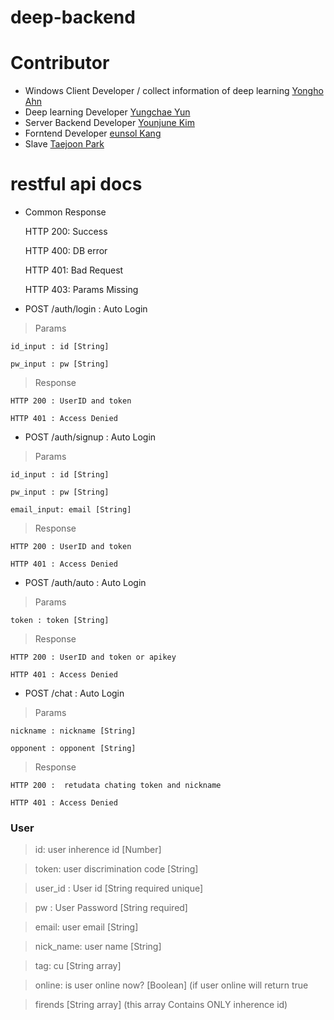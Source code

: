 # deep-backend

# Contributor
* Windows Client Developer / collect information of deep learning [Yongho Ahn](https://github.com/YonghoAhn)
* Deep learning Developer [Yungchae Yun](https://github.com/dudco)
* Server Backend Developer [Younjune Kim](https://github.com/iwin2471)
* Forntend Developer [eunsol Kang](https://github.com/eunsolkang)
* Slave [Taejoon Park](https://github.com/puze8681)

# restful api docs
* Common Response

    HTTP 200: Success

    HTTP 400: DB error

    HTTP 401: Bad Request

    HTTP 403: Params Missing
    
* POST /auth/login : Auto Login

> Params

    id_input : id [String]
    
    pw_input : pw [String]

> Response

    HTTP 200 : UserID and token

    HTTP 401 : Access Denied
    
    
    
* POST /auth/signup : Auto Login

> Params

    id_input : id [String]
    
    pw_input : pw [String]
    
    email_input: email [String]

> Response

    HTTP 200 : UserID and token

    HTTP 401 : Access Denied
    
    
* POST /auth/auto : Auto Login

> Params

    token : token [String]

> Response

    HTTP 200 : UserID and token or apikey

    HTTP 401 : Access Denied
    
    
* POST /chat : Auto Login

> Params

    nickname : nickname [String]
    
    opponent : opponent [String]

> Response

    HTTP 200 :  retudata chating token and nickname

    HTTP 401 : Access Denied
    
    
### User
> id: user inherence id [Number]

> token: user discrimination code [String]

> user_id : User id [String required unique]

> pw : User Password [String required]

> email: user email [String]

> nick_name: user name [String]

> tag: cu [String array]

> online: is user online now? [Boolean] (if user online will return true

> firends [String array] (this array Contains ONLY inherence id)

